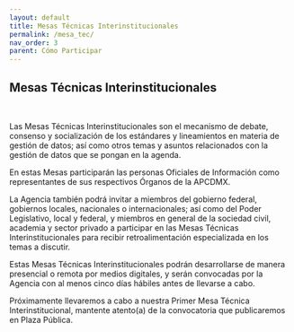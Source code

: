 ```yaml
---
layout: default
title: Mesas Técnicas Interinstitucionales
permalink: /mesa_tec/
nav_order: 3
parent: Cómo Participar
---
```


<div class="text-justify">
<h2>Mesas Técnicas Interinstitucionales</h2>
 <br>
<p >Las Mesas Técnicas Interinstitucionales son el mecanismo de debate, consenso y socialización de los estándares y lineamientos en materia de gestión de datos; así como otros temas y asuntos relacionados con la gestión de datos que se pongan en la agenda. </p>
<p>En estas Mesas participarán las personas Oficiales de Información como representantes de sus respectivos Órganos de la APCDMX.</p>
<p> 
La Agencia también podrá invitar a miembros del gobierno federal, gobiernos locales, nacionales o internacionales; así como del Poder Legislativo, local y federal, y miembros en general de la sociedad civil, academia y sector privado a participar en las Mesas Técnicas Interinstitucionales para recibir retroalimentación especializada en los temas a discutir.  </p>
<p>
Estas Mesas Técnicas Interinstitucionales podrán desarrollarse de manera presencial o remota por medios digitales, y serán convocadas por la Agencia con al menos cinco días hábiles antes de llevarse a cabo.</p>

<p>Próximamente llevaremos a cabo a nuestra Primer Mesa Técnica Interinstitucional, mantente atento(a) de la convocatoria que publicaremos en Plaza Pública. 
</p>

</div>



